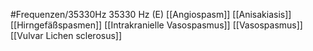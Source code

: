 #Frequenzen/35330Hz
35330 Hz (E)
[[Angiospasm]]
[[Anisakiasis]]
[[Hirngefäßspasmen]]
[[Intrakranielle Vasospasmus]]
[[Vasospasmus]]
[[Vulvar Lichen sclerosus]]
